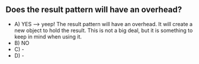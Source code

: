 ## Does the result pattern will have an overhead?

- A) YES --> yeep! The result pattern will have an overhead. It will create a new object to hold the result. This is not a big deal, but it is something to keep in mind when using it.
- B) NO
- C) -
- D) -